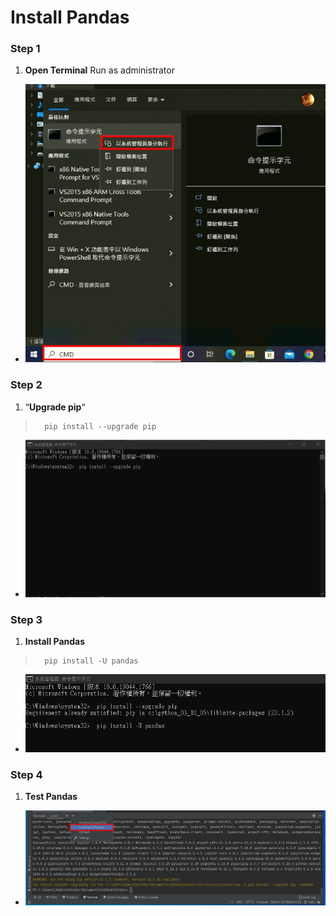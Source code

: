 # Install Pandas
### Step 1
1.  **Open Terminal** Run as administrator
*   ![](https://github.com/AdamXu23/Python_Pandas/blob/main/Day02_Install_Pandas/Image/Step01_01.jpg)
### Step 2
1.    “**Upgrade pip**“
>       pip install --upgrade pip
>       
*   ![](https://github.com/AdamXu23/Python_Pandas/blob/main/Day02_Install_Pandas/Image/Step02_01.jpg)
### Step 3
1.  **Install Pandas**
>       pip install -U pandas
>       
*   ![](https://github.com/AdamXu23/Python_Pandas/blob/main/Day02_Install_Pandas/Image/Step03_01.jpg)
### Step 4
1.  **Test Pandas**
*   ![](https://github.com/AdamXu23/Python/blob/main/Day01%20Install%20and%20Create%20Project/Install%20Jupyter%20Notebook/Image/Install_Jupyter%20Notebook_03.jpg)

